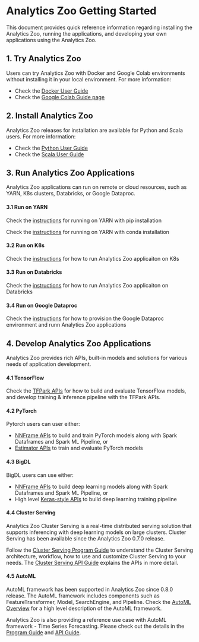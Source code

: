 # Analytics Zoo Getting Started

This document provides quick reference information regarding installing the Analytics Zoo, running the applications, and developing your own applications using the Analytics Zoo. 

## 1. Try Analytics Zoo
Users can try Analytics Zoo with Docker and Google Colab environments without installing it in your local environment. For more information: 

- Check the [Docker User Guide](https://analytics-zoo.github.io/master/#DockerUserGuide/)
- Check the [Google Colab Guide page](https://analytics-zoo.github.io/master/#ProgrammingGuide/run-notebook-colab/)

## 2. Install Analytics Zoo
Analytics Zoo releases for installation are available for Python and Scala users. For more information: 
- Check the [Python User Guide](https://analytics-zoo.github.io/master/#PythonUserGuide/install/) 
- Check the [Scala User Guide](https://analytics-zoo.github.io/master/#ScalaUserGuide/install/) 

## 3. Run Analytics Zoo Applications
Analytics Zoo applications can run on remote or cloud resources, such as YARN, K8s clusters, Databricks, or Google Dataproc. 

#### 3.1 Run on YARN

Check the [instructions](https://analytics-zoo.github.io/master/#PythonUserGuide/run/#run-on-yarn-after-pip-install) for running on YARN with pip installation 

Check the [instructions](https://analytics-zoo.github.io/master/#PythonUserGuide/run/#run-with-conda-environment-on-yarn) for running on YARN with conda installation
 
#### 3.2 Run on K8s

Check the [instructions](https://analytics-zoo.github.io) for how to run Analytics Zoo applicaiton on K8s

#### 3.3 Run on Databricks

Check the [instructions](https://github.com/intel-analytics/analytics-zoo/blob/master/docs/docs/PlatformGuide/AnalyticsZoo-on-Databricks.md) for how to run Analytics Zoo applicaiton on Databricks

#### 3.4 Run on Google Dataproc

Check the [instructions](https://analytics-zoo.github.io/master/#ProgrammingGuide/run-on-dataproc/) for how to provision the Google Dataproc environment and runn Analytics Zoo applications 

## 4. Develop Analytics Zoo Applications
Analytics Zoo provides rich APIs, built-in models and solutions for various needs of application development. 

#### 4.1 TensorFlow

Check the [TFPark APIs](https://analytics-zoo.github.io/master/#ProgrammingGuide/TFPark/tensorflow/) for how to build and evaluate TensorFlow models, and develop training & inference pipeline with the TFPark APIs. 

#### 4.2 PyTorch

Pytorch users can user either: 

- [NNFrame APIs](https://analytics-zoo.github.io/master/#APIGuide/PipelineAPI/nnframes/) to build and train PyTorch models along with Spark Dataframes and Spark ML Pipeline, or 
- [Estimator APIs](https://analytics-zoo.github.io/master/#APIGuide/PipelineAPI/estimator/#estimator) to train and evaluate PyTorch models

#### 4.3 BigDL

BigDL users can use either: 

- [NNFrame APIs](https://analytics-zoo.github.io/master/#APIGuide/PipelineAPI/nnframes/) to build deep learning models along with Spark Dataframes and Spark ML Pipeline, or 
- High level [Keras-style APIs](https://analytics-zoo.github.io/master/#KerasStyleAPIGuide/Optimization/training/) to build deep learning training pipeline

#### 4.4 Cluster Serving

Analytics Zoo Cluster Serving is a real-time distributed serving solution that supports inferencing with deep learning models on large clusters. Cluster Serving has been available since the Analytics Zoo 0.7.0 release. 

Follow the [Cluster Serving Program Guide](https://analytics-zoo.github.io/master/#ClusterServingGuide/ProgrammingGuide/) to understand the Cluster Serving architecture, workflow, how to use and customize Cluster Serving to your needs.  The [Cluster Serving API Guide](https://analytics-zoo.github.io/master/#ClusterServingGuide/APIGuide/) explains the APIs in more detail. 

#### 4.5 AutoML

AutoML framework has been supported in Analytics Zoo since 0.8.0 release. The AutoML framework includes components such as FeatureTransformer, Model, SearchEngine, and Pipeline. Check the [AutoML Overview](https://analytics-zoo.github.io/master/#ProgrammingGuide/AutoML/overview/) for a high level description of the AutoML framework.

Analytics Zoo is also providing a reference use case with AutoML framework - Time Series Forecasting. Please check out the details in the [Program Guide](https://analytics-zoo.github.io/master/#ProgrammingGuide/AutoML/forecasting/) and [API Guide](https://analytics-zoo.github.io/master/#APIGuide/AutoML/time-sequence-predictor/). 
